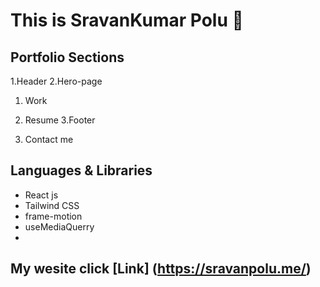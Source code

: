 # This is SravanKumar Polu 🙂


## Portfolio Sections
1.Header
2.Hero-page 

  1. Work 
  2. Resume
3.Footer

  1. Contact me

## Languages & Libraries
 * React js
 * Tailwind CSS
 * frame-motion
 * useMediaQuerry
 * 
## My wesite  click [Link] (https://sravanpolu.me/)



